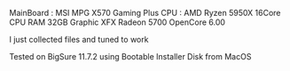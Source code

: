MainBoard : MSI MPG X570 Gaming Plus 
CPU : AMD Ryzen 5950X 16Core CPU
RAM 32GB
Graphic XFX Radeon 5700
OpenCore 6.00

I just collected files and tuned to work

Tested on BigSure 11.7.2 using Bootable Installer Disk from MacOS


